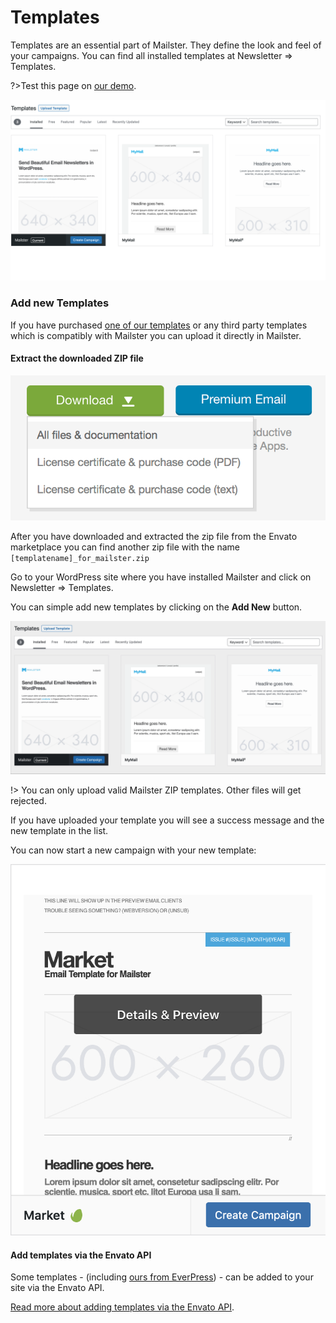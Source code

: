 # Templates

Templates are an essential part of Mailster. They define the look and feel of your campaigns. You can find all installed templates at Newsletter => Templates.

?>Test this page on [our demo](https://demo2.mailster.co/wp-admin/edit.php?post_type=newsletter&page=mailster_templates).

![Templates Overview](assets/templates.png)

### Add new Templates

If you have purchased [one of our templates](https://1.envato.market/c/1244590/275988/4415?u=https://themeforest.net/user/everpress/portfolio) or any third party templates which is compatibly with Mailster you can upload it directly in Mailster.

#### Extract the downloaded ZIP file

![Templates Overview](assets/download-template.png ':size=400')

After you have downloaded and extracted the zip file from the Envato marketplace you can find another zip file with the name `[templatename]_for_mailster.zip`

Go to your WordPress site where you have installed Mailster and click on Newsletter => Templates.

You can simple add new templates by clicking on the **Add New** button.

![Templates Overview](assets/template-upload.gif)

!> You can only upload valid Mailster ZIP templates. Other files will get rejected.

If you have uploaded your template you will see a success message and the new template in the list.

You can now start a new campaign with your new template:

![Templates Overview](assets/template-start-new.png ':size=400')

#### Add templates via the Envato API

Some templates - (including [ours from EverPress](https://1.envato.market/c/1244590/275988/4415?u=https://themeforest.net/user/everpress/portfolio)) - can be added to your site via the Envato API.

[Read more about adding templates via the Envato API](/templates-premium?id=download-via-envato-api).
